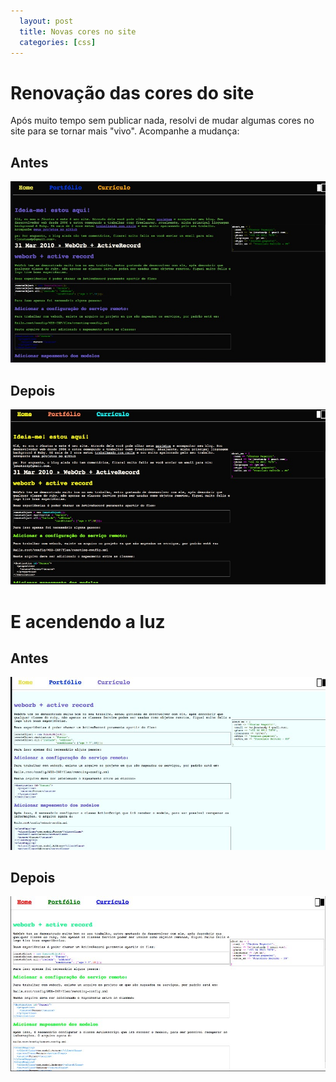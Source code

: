 ```yaml
---
  layout: post
  title: Novas cores no site
  categories: [css]
---
```


# Renovação das cores do site

Após muito tempo sem publicar nada, resolvi de mudar algumas cores no site para se tornar mais "vivo". Acompanhe a mudança:

## Antes

![antes]

## Depois

![depois]

# E acendendo a luz

## Antes

![antes-luz]

## Depois

![depois-luz]

[antes]: /images/antes.jpg
[depois]: /images/depois.jpg

[antes-luz]: /images/antes-luz-acesa.jpg
[depois-luz]: /images/depois-luz-acesa.jpg
